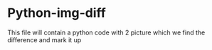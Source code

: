 # Python-img-diff
This file will contain a python code with 2 picture which we find the difference and mark it up
